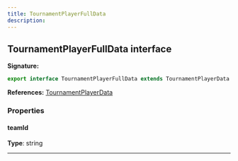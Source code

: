 ```yaml
---
title: TournamentPlayerFullData
description: 
---
```


## TournamentPlayerFullData interface



**Signature:**

```ts
export interface TournamentPlayerFullData extends TournamentPlayerData 
```

**References:** [TournamentPlayerData](/shieldbow/api/TournamentPlayerData.html)

### Properties

#### teamId



**Type**: string

---

